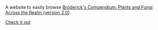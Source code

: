 A website to easily browse [Broderick's Compendium: Plants and Fungi Across the Realm (version 2.0)](https://www.reddit.com/r/DnD/comments/83oupp/brodericks_compendium_plants_and_fungi_across_the/)

[Check it out](https://dashboard.heroku.com/apps/broderick-compendium/deploy/heroku-git)
